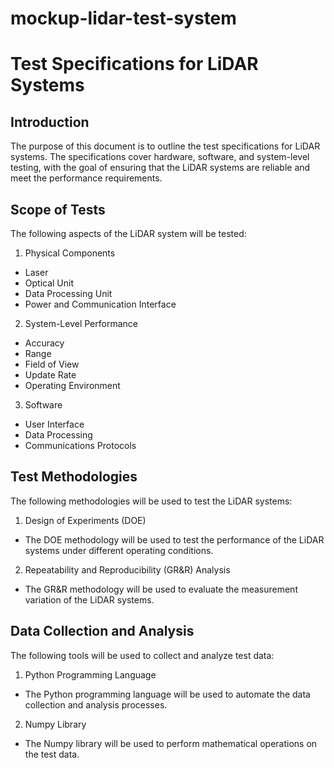 # mockup-lidar-test-system
# Test Specifications for LiDAR Systems

## Introduction
The purpose of this document is to outline the test specifications for LiDAR systems. The specifications cover hardware, software, and system-level testing, with the goal of ensuring that the LiDAR systems are reliable and meet the performance requirements.

## Scope of Tests
The following aspects of the LiDAR system will be tested:
1. Physical Components
  - Laser
  - Optical Unit
  - Data Processing Unit
  - Power and Communication Interface
2. System-Level Performance
  - Accuracy
  - Range
  - Field of View
  - Update Rate
  - Operating Environment
3. Software
  - User Interface
  - Data Processing
  - Communications Protocols
  
## Test Methodologies
The following methodologies will be used to test the LiDAR systems:
1. Design of Experiments (DOE)
  - The DOE methodology will be used to test the performance of the LiDAR systems under different operating conditions.
2. Repeatability and Reproducibility (GR&R) Analysis
  - The GR&R methodology will be used to evaluate the measurement variation of the LiDAR systems.
  
## Data Collection and Analysis
The following tools will be used to collect and analyze test data:
1. Python Programming Language
  - The Python programming language will be used to automate the data collection and analysis processes.
2. Numpy Library
  - The Numpy library will be used to perform mathematical operations on the test data.
  
